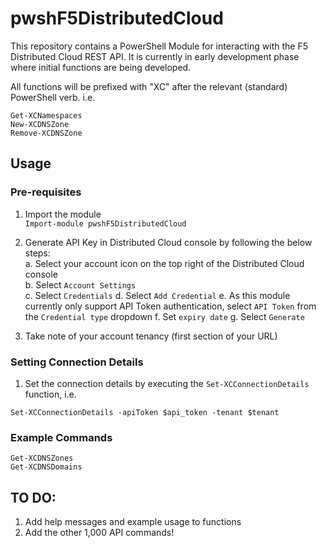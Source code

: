 # pwshF5DistributedCloud

This repository contains a PowerShell Module for interacting with the F5 Distributed Cloud REST API. It is currently in early development phase where initial functions are being developed.


All functions will be prefixed with "XC" after the relevant (standard) PowerShell verb. i.e.

`Get-XCNamespaces`  
`New-XCDNSZone`  
`Remove-XCDNSZone`


## Usage

### Pre-requisites

1. Import the module  
`Import-module pwshF5DistributedCloud`

2. Generate API Key in Distributed Cloud console by following the below steps:  
  a. Select your account icon on the top right of the Distributed Cloud console  
  b. Select `Account Settings`  
  c. Select `Credentials`
  d. Select `Add Credential`
  e. As this module currently only support API Token authentication, select `API Token` from the `Credential type` dropdown
  f. Set `expiry date`
  g. Select `Generate`

3. Take note of your account tenancy (first section of your URL)



### Setting Connection Details

1. Set the connection details by executing the `Set-XCConnectionDetails` function, i.e.

  `Set-XCConnectionDetails -apiToken $api_token -tenant $tenant`


### Example Commands


`Get-XCDNSZones`  
`Get-XCDNSDomains`




## TO DO:

1. Add help messages and example usage to functions
2. Add the other 1,000 API commands!


